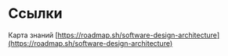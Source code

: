 # Ссылки

Карта знаний [https://roadmap.sh/software-design-architecture](https://roadmap.sh/software-design-architecture)
